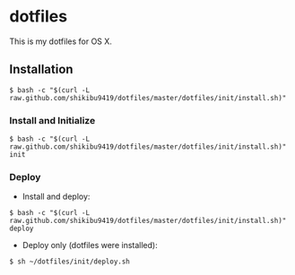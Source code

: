 # dotfiles
This is my dotfiles for OS X.

## Installation
```
$ bash -c "$(curl -L raw.github.com/shikibu9419/dotfiles/master/dotfiles/init/install.sh)"
```

### Install and Initialize
```
$ bash -c "$(curl -L raw.github.com/shikibu9419/dotfiles/master/dotfiles/init/install.sh)" init
```

### Deploy
- Install and deploy:
```
$ bash -c "$(curl -L raw.github.com/shikibu9419/dotfiles/master/dotfiles/init/install.sh)" deploy
```

- Deploy only (dotfiles were installed):
```
$ sh ~/dotfiles/init/deploy.sh
```
